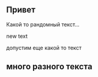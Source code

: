 ## Привет

Какой то рандомный текст...

new text

допустим еще какой то текст

## много разного текста
